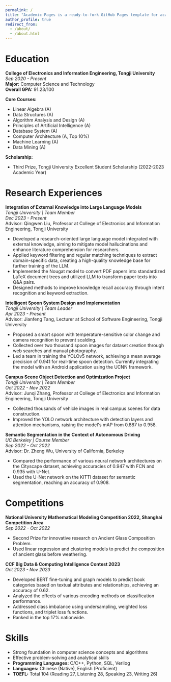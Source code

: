 ```yaml
---
permalink: /
title: "Academic Pages is a ready-to-fork GitHub Pages template for academic personal websites"
author_profile: true
redirect_from: 
  - /about/
  - /about.html
---
```


# Education
**College of Electronics and Information Engineering, Tongji University**  
_Sep 2020 - Present_  
**Major:** Computer Science and Technology  
**Overall GPA:** 91.23/100  

**Core Courses:**  
- Linear Algebra (A)  
- Data Structures (A)  
- Algorithm Analysis and Design (A)  
- Principles of Artificial Intelligence (A)  
- Database System (A)  
- Computer Architecture (A, Top 10%)  
- Machine Learning (A)  
- Data Mining (A)  

**Scholarship:**  
- Third Prize, Tongji University Excellent Student Scholarship (2022-2023 Academic Year)  

# Research Experiences
**Integration of External Knowledge into Large Language Models**  
_Tongji University | Team Member_  
_Dec 2023 - Present_  
Advisor: Qingwen Liu, Professor at College of Electronics and Information Engineering, Tongji University  

- Developed a research-oriented large language model integrated with external knowledge, aiming to mitigate model hallucinations and enhance literature comprehension for researchers.  
- Applied keyword filtering and regular matching techniques to extract domain-specific data, creating a high-quality knowledge base for further training of the LLM.  
- Implemented the Nougat model to convert PDF papers into standardized LaTeX document trees and utilized LLM to transform paper texts into Q&A pairs.  
- Designed methods to improve knowledge recall accuracy through intent recognition and keyword extraction.  

**Intelligent Spoon System Design and Implementation**  
_Tongji University | Team Leader_  
_Apr 2023 - Present_  
Advisor: Jianfeng Tang, Lecturer at School of Software Engineering, Tongji University  

- Proposed a smart spoon with temperature-sensitive color change and camera recognition to prevent scalding.  
- Collected over two thousand spoon images for dataset creation through web searches and manual photography.  
- Led a team in training the YOLOv5 network, achieving a mean average precision of 0.941 for real-time spoon detection. Currently integrating the model with an Android application using the UCNN framework.  

**Campus Scene Object Detection and Optimization Project**  
_Tongji University | Team Member_  
_Oct 2022 - Nov 2022_  
Advisor: Junqi Zhang, Professor at College of Electronics and Information Engineering, Tongji University  

- Collected thousands of vehicle images in real campus scenes for data construction.  
- Improved the YOLO network architecture with detection layers and attention mechanisms, raising the model's mAP from 0.887 to 0.958.  

**Semantic Segmentation in the Context of Autonomous Driving**  
_UC Berkeley | Course Member_  
_Sep 2022 - Oct 2022_  
Advisor: Dr. Zheng Wu, University of California, Berkeley  

- Compared the performance of various neural network architectures on the Cityscape dataset, achieving accuracies of 0.947 with FCN and 0.935 with U-Net.  
- Used the U-Net network on the KITTI dataset for semantic segmentation, reaching an accuracy of 0.908.  

# Competitions
**National University Mathematical Modeling Competition 2022, Shanghai Competition Area**  
_Sep 2022 - Oct 2022_  
- Second Prize for innovative research on Ancient Glass Composition Problem.  
- Used linear regression and clustering models to predict the composition of ancient glass before weathering.  

**CCF Big Data & Computing Intelligence Contest 2023**  
_Oct 2023 - Nov 2023_  
- Developed BERT fine-tuning and graph models to predict book categories based on textual attributes and relationships, achieving an accuracy of 0.62.  
- Analyzed the effects of various encoding methods on classification performance.  
- Addressed class imbalance using undersampling, weighted loss functions, and triplet loss functions.  
- Ranked in the top 17% nationwide.  

# Skills
- Strong foundation in computer science concepts and algorithms  
- Effective problem-solving and analytical skills  
- **Programming Languages:** C/C++, Python, SQL, Verilog  
- **Languages:** Chinese (Native), English (Proficient)  
- **TOEFL:** Total 104 (Reading 27, Listening 28, Speaking 23, Writing 26)  

